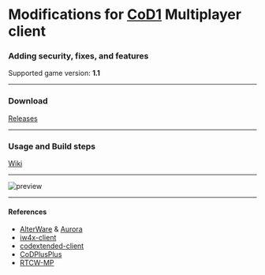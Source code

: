 # Modifications for [CoD1](https://en.wikipedia.org/wiki/Call_of_Duty_(video_game)) Multiplayer client
### Adding security, fixes, and features
Supported game version: **1.1**
___
### Download
[Releases](https://github.com/raphael12333/iw1x-client/releases)
___
### Usage and Build steps
[Wiki](https://github.com/raphael12333/iw1x-client/wiki)
___
![preview](https://github.com/user-attachments/assets/d18e55e4-a588-45e7-a737-624297a96335)
___
#### References
- [AlterWare](https://alterware.dev/) & [Aurora](https://auroramod.dev/)
- [iw4x-client](https://github.com/iw4x/iw4x-client)
- [codextended-client](https://github.com/xtnded/codextended-client)
- [CoDPlusPlus](https://github.com/kartjom/CoDPlusPlus)
- [RTCW-MP](https://github.com/id-Software/RTCW-MP/)
